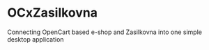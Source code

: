 # OCxZasilkovna
Connecting OpenCart based e-shop and Zasilkovna into one simple desktop application 
